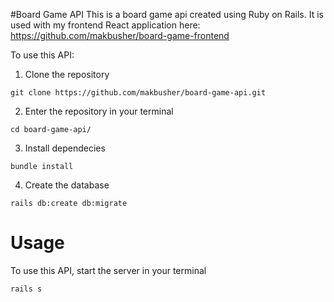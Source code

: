 #Board Game API
This is a board game api created using Ruby on Rails. It is used with my frontend React application here: https://github.com/makbusher/board-game-frontend

To use this API:
1) Clone the repository
```
git clone https://github.com/makbusher/board-game-api.git
```
2) Enter the repository in your terminal
```
cd board-game-api/
```
3) Install dependecies 
```
bundle install
```
4) Create the database 
```
rails db:create db:migrate
```

# Usage
To use this API, start the server in your terminal 
```
rails s 
```
